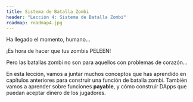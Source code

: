 ```yaml
---
title: Sistema de Batalla Zombi
header: "Lección 4: Sistema de Batalla Zombi"
roadmap: roadmap4.jpg
---
```

Ha llegado el momento, humano...

¡Es hora de hacer que tus zombis PELEEN!

Pero las batallas zombi no son para aquellos con problemas de corazón...

En esta lección, vamos a juntar muchos conceptos que has aprendido en capítulos anteriores para construir una función de batalla zombi. También vamos a aprender sobre funciones **payable**, y cómo construir DApps que puedan aceptar dinero de los jugadores.